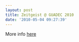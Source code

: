 ```yaml
---
layout: post
title: Zeitgeist @ GUADEC 2010
date: '2010-05-04 09:27:39'
---
```


More info <a href="http://reflaction.info/?p=113">here</a>